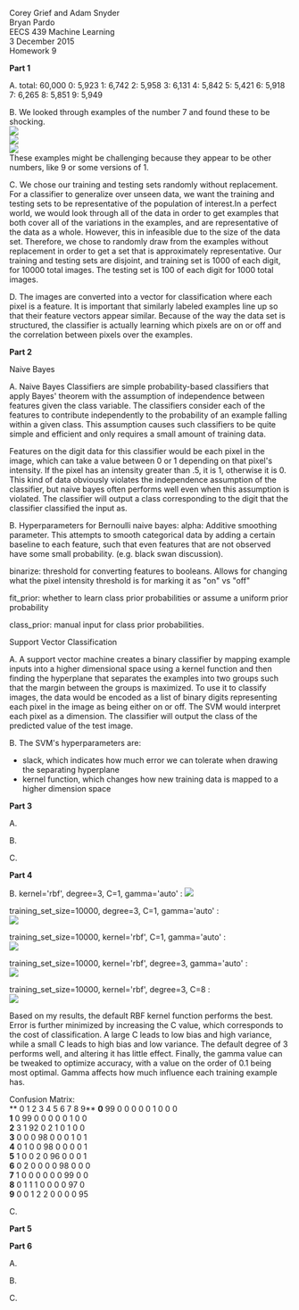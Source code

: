 Corey Grief and Adam Snyder  
Bryan Pardo  
EECS 439 Machine Learning  
3 December 2015  
Homework 9  

**Part 1**

A. total: 60,000 0: 5,923 1: 6,742 2: 5,958 3: 6,131 4: 5,842 5: 5,421 6: 5,918 7: 6,265 8: 5,851 9: 5,949

B. We looked through examples of the number 7 and found these to be shocking.  
![](https://github.com/friendly-flame/codename-obtuse-sniffle/blob/master/images/bad_7_a.png)  
![](https://github.com/friendly-flame/codename-obtuse-sniffle/blob/master/images/bad_7_b.png)  
![](https://github.com/friendly-flame/codename-obtuse-sniffle/blob/master/images/bad_7_c.png)  
These examples might be challenging because they appear to be other numbers, like 9 or some versions of 1.

C. We chose our training and testing sets randomly without replacement. For a classifier to generalize over unseen data,
we want the training and testing sets to be representative of the population of interest.In a perfect world, we would 
look through all of the data in order to get examples that both cover all of the variations in the examples,
and are representative of the data as a whole. However, this in infeasible due to the size of the data set.
Therefore, we chose to randomly draw from the examples without replacement in order to get a set that is approximately
representative. Our training and testing sets are disjoint, and training set is 1000 of each digit, for 10000 total 
images. The testing set is 100 of each digit for 1000 total images.

D. The images are converted into a vector for classification where each pixel is a feature. It is important that 
similarly labeled examples line up so that their feature vectors appear similar. Because of the way the data set is
structured, the classifier is actually learning which pixels are on or off and the correlation between pixels over the 
examples.

**Part 2**

Naive Bayes

A. Naive Bayes Classifiers are simple probability-based classifiers that apply Bayes' theorem with the assumption of
independence between features given the class variable. The classifiers consider each of the features to contribute
independently to the probability of an example falling within a given class. This assumption causes such classifiers to
be quite simple and efficient and only requires a small amount of training data.

Features on the digit data for this classifier would be each pixel in the image, which can take a value between 0 or 1
depending on that pixel's intensity. If the pixel has an intensity greater than .5, it is 1, otherwise it is 0.
This kind of data obviously violates the independence assumption of the classifier, but naive bayes often performs well
even when this assumption is violated. The classifier will output a class corresponding to the digit that the 
classifier classified the input as.

B. Hyperparameters for Bernoulli naive bayes:
alpha: Additive smoothing parameter. This attempts to smooth categorical data by adding a certain baseline to each
feature, such that even features that are not observed have some small probability. (e.g. black swan discussion).

binarize: threshold for converting features to booleans. Allows for changing what the pixel intensity threshold is for 
marking it as "on" vs "off"

fit_prior: whether to learn class prior probabilities or assume a uniform prior probability

class_prior: manual input for class prior probabilities.

Support Vector Classification

A. A support vector machine creates a binary classifier by mapping example inputs into a higher dimensional space using 
a kernel function and then finding the hyperplane that separates the examples into two groups such that the margin 
between the groups is maximized. To use it to classify images, the data would be encoded as a list of binary digits 
representing each pixel in the image as being either on or off. The SVM would interpret each pixel as a dimension. The 
classifier will output the class of the predicted value of the test image.

B. The SVM's hyperparameters are:  
* slack, which indicates how much error we can tolerate when drawing the separating hyperplane
* kernel function, which changes how new training data is mapped to a higher dimension space


**Part 3**

A.

B.

C.

**Part 4**

B.
kernel='rbf', degree=3, C=1, gamma='auto' :
![](https://github.com/friendly-flame/codename-obtuse-sniffle/blob/master/images/svm_set_size.png)

training_set_size=10000, degree=3, C=1, gamma='auto' :  
![](https://github.com/friendly-flame/codename-obtuse-sniffle/blob/master/images/svm_kernel.png)

training_set_size=10000, kernel='rbf', C=1, gamma='auto' :  
![](https://github.com/friendly-flame/codename-obtuse-sniffle/blob/master/images/svm_degree.png)

training_set_size=10000, kernel='rbf', degree=3, gamma='auto' :  
![](https://github.com/friendly-flame/codename-obtuse-sniffle/blob/master/images/svm_c.png)

training_set_size=10000, kernel='rbf', degree=3, C=8 :  
![](https://github.com/friendly-flame/codename-obtuse-sniffle/blob/master/images/svm_gamma.png)  

Based on my results, the default RBF kernel function performs the best. Error is further minimized by increasing the C 
value, which corresponds to the cost of classification. A large C leads to low bias and high variance, while a small C 
leads to high bias and low variance. The default degree of 3 performs well, and altering it has little effect. Finally, 
the gamma value can be tweaked to optimize accuracy, with a value on the order of 0.1 being most optimal. Gamma affects 
how much influence each training example has.

Confusion Matrix:  
**   0  1  2  3  4  5  6  7  8  9**
**0** 99  0  0  0  0  0  1  0  0  0  
**1**  0 99  0  0  0  0  0  1  0  0  
**2**  3  1 92  0  2  1  0  1  0  0  
**3**  0  0  0 98  0  0  0  1  0  1  
**4**  0  1  0  0 98  0  0  0  0  1  
**5**  1  0  0  2  0 96  0  0  0  1  
**6**  0  2  0  0  0  0 98  0  0  0  
**7**  1  0  0  0  0  0  0 99  0  0  
**8**  0  1  1  1  0  0  0  0 97  0  
**9**  0  0  1  2  2  0  0  0  0 95

C.

**Part 5**

**Part 6**

A.

B.

C.
